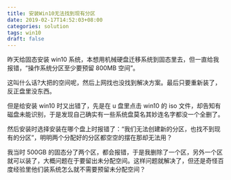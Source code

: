 ```yaml
---
title: 安装Win10无法找到现有分区
date: 2019-02-17T14:52:03+08:00
categories: solution
tags: win10
draft: false
---
```


昨天给固态安装 win10 系统，本想用机械硬盘迁移系统到固态里去，但一直给我报错，“操作系统分区至少要预留 800MB 空间”。

这叫什么话?大把的空间呢，然后上网找也没找到解决方案。最后只要重新装了，反正盘里没东西。

但是给安装 win10 时又出错了，先是在 u 盘里点击 win10 的 iso 文件，却告知有磁盘未能识别，于是发现自己确实有一些系统盘莫名其妙连名字都没一个全删了。

然后安装时选择安装在哪个盘上时报错了：“我们无法创建新的分区，也找不到现有的分区”，明明两个分配好的分区都空空的摆在那却无法用？

我当时 500GB 的固态分了两个区，都会报错，于是我删除了一个区，另外一个区就可以装了，大概问题在于要留出未分配空间。这样问题就解决了，但还是奇怪百度经验里他们装系统怎么就不需要预留未分配空间？
